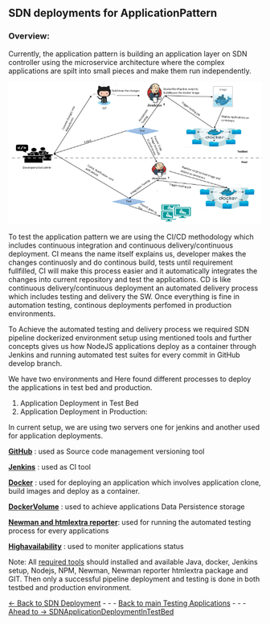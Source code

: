 ## SDN deployments for ApplicationPattern
### Overview:
Currently, the application pattern is building an application layer on SDN controller using the microservice architecture where the complex applications are spilt into small pieces and make them run independently. 

![Overview](Images/sdn%20application%20deployment.PNG)

To test the application pattern we are using the CI/CD methodology which includes continuous integration and continuous delivery/continuous deployment. CI means the name itself explains us, developer makes the changes continuosly and do continous build, tests until requirement fullfilled, CI will make this process easier and it automatically integrates the changes into current repository and test the applications. CD is like continuous delivery/continuous deployment an automated delivery process which includes testing and delivery the SW. Once everything is fine in automation testing, continous deployments perfomed in production environments.

To Achieve the automated testing and delivery process we required SDN pipeline dockerized environment setup using mentioned tools and further concepts gives us how NodeJS applications deploy as a container through Jenkins and running automated test suites for every commit in GitHub develop branch.

We have two environments and Here found different processes to deploy the applications in test bed and production.

   1. Application Deployment in Test Bed
   2. Application Deployment in Production:

In current setup, we are using two servers one for jenkins and another used for application deployments.

**[GitHub](../Tools/Git/GitOverview.md)** :  used as Source code management versioning tool

**[Jenkins](../Tools/Jenkins/Introduction.md)** :  used as CI tool 

**[Docker](../Tools/Docker/ConceptsAndOverview.md)** :  used for deploying an application which involves application clone, build images and deploy as a container.

**[DockerVolume](../Tools/Docker/DockerVolumes.md)** : used to achieve applications Data Persistence storage 

**[Newman and htmlextra reporter](../Tools/Newman/Newman.md)**:  used for running the automated testing process for every applications

**[Highavailability](../Tools/Scripts/Scripts.md)** : used to moniter applications status

Note: All [required tools](https://github.com/openBackhaul/ApplicationPattern/tree/develop/doc/TestingApplications/Infrastructure/Tools) should installed and available Java, docker, Jenkins setup, Nodejs, NPM, Newman, Newman reporter htmlextra package and GIT. Then only a successful pipeline deployment and testing is done in both testbed and production environment.

[<- Back to SDN Deployment](./Concepts.md) - - - [Back to main Testing Applications](../../../TestingApplications.md) - - - [Ahead to -> SDNApplicationDeploymentInTestBed](../SDNApplicationPatternDeployment/AppDeploymentInTestBed.md)
